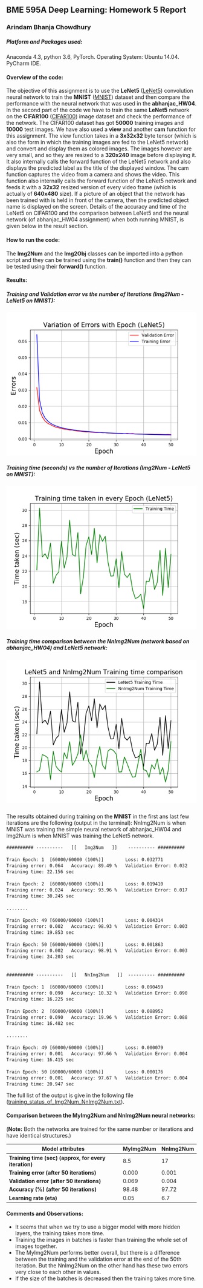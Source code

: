 
## BME 595A Deep Learning: Homework 5 Report

### Arindam Bhanja Chowdhury

##### Platform and Packages used:
Anaconda 4.3, python 3.6, PyTorch.
Operating System:   Ubuntu 14.04.
PyCharm IDE.

#### Overview of the code:
The objective of this assignment is to use the **LeNet5** ([LeNet5](http://yann.lecun.com/exdb/publis/pdf/lecun-01a.pdf)) convolution neural network to train the **MNIST** ([MNIST](http://yann.lecun.com/exdb/mnist/)) dataset and then compare the performance with the neural network that was used in the **abhanjac_HW04**. In the second part of the code we have to train the same **LeNet5** network on the **CIFAR100** ([CIFAR100](https://www.cs.toronto.edu/~kriz/cifar.html)) image dataset and check the performance of the network. The CIFAR100 dataset has got **50000** training images and **10000** test images. 
We have also used a **view** and another **cam** function for this assignment.
The view function takes in a **3x32x32** byte tensor (which is also the form in which the training images are fed to the LeNet5 network) and convert and display them as colored images. The images however are very small, and so they are resized to a **320x240** image before displaying it. It also internally calls the forward function of the LeNet5 network and also displays the predicted label as the title of the displayed window.
The cam function captures the video from a camera and shows the video. This function also internally calls the forward function of the LeNet5 network and feeds it with a **32x32** resized version of every video frame (which is actually of **640x480** size). If a picture of an object that the network has been trained with is held in front of the camera, then the predicted object name is displayed on the screen.
Details of the accuracy and time of the LeNet5 on CIFAR100 and the comparison between LeNet5 and the neural network (of abhanjac_HW04 assignment) when both running MNIST, is given below in the result section.

#### How to run the code:
The **Img2Num** and the **Img2Obj** classes can be imported into a python script and they can be trained using the **train()** function and then they can be tested using their **forward()** function.

#### Results:

##### Training and Validation error vs the number of Iterations (Img2Num - LeNet5 on MNIST):
![error_vs_iteration_Img2Num.png](https://github.com/abhanjac/BME-595A-Deep-Learning-Course/blob/master/abhanjac_HW05/error_vs_epoch_img2num.png)

##### Training time (seconds) vs the number of Iterations (Img2Num - LeNet5 on MNIST):
![training_time_vs_iteration_Img2Num.png](https://github.com/abhanjac/BME-595A-Deep-Learning-Course/blob/master/abhanjac_HW05/training_time_vs_epoch_img2num.png)

##### Training time comparison between the NnImg2Num (network based on abhanjac_HW04) and LeNet5 network:
![training_time_comparison_img2num_and_NnImg2Num.png](https://github.com/abhanjac/BME-595A-Deep-Learning-Course/blob/master/abhanjac_HW05/training_time_comparison_img2num_and_NnImg2Num.png)

##### 

The results obtained during training on the **MNIST** in the first ans last few iterations are the following (output in the terminal):
NnImg2Num is when MNIST was training the simple neural network of abhanjac_HW04 and Img2Num is when MNIST was training the LeNet5 network.

```
########## ---------- 	[[   Img2Num   ]]	 ---------- ########## 

Train Epoch: 1	[60000/60000 (100%)]		Loss: 0.032771
Training error: 0.064 	Accuracy: 89.49 % 	Validation Error: 0.032 	Training time: 22.156 sec

Train Epoch: 2	[60000/60000 (100%)]		Loss: 0.019410
Training error: 0.024 	Accuracy: 93.96 % 	Validation Error: 0.017 	Training time: 30.245 sec

........

Train Epoch: 49	[60000/60000 (100%)]		Loss: 0.004314
Training error: 0.002 	Accuracy: 98.93 % 	Validation Error: 0.003 	Training time: 19.853 sec

Train Epoch: 50	[60000/60000 (100%)]		Loss: 0.001863
Training error: 0.002 	Accuracy: 98.91 % 	Validation Error: 0.003 	Training time: 24.203 sec


########## ---------- 	[[   NnImg2Num   ]]	 ---------- ########## 

Train Epoch: 1	[60000/60000 (100%)]		Loss: 0.090459
Training error: 0.090 	Accuracy: 10.32 % 	Validation Error: 0.090 	Training time: 16.225 sec

Train Epoch: 2	[60000/60000 (100%)]		Loss: 0.088952
Training error: 0.090 	Accuracy: 19.96 % 	Validation Error: 0.088 	Training time: 16.482 sec

........

Train Epoch: 49	[60000/60000 (100%)]		Loss: 0.000079
Training error: 0.001 	Accuracy: 97.66 % 	Validation Error: 0.004 	Training time: 16.415 sec

Train Epoch: 50	[60000/60000 (100%)]		Loss: 0.000176
Training error: 0.001 	Accuracy: 97.67 % 	Validation Error: 0.004 	Training time: 20.947 sec

```

The full list of the output is give in the following file ([training_status_of_Img2Num_NnImg2Num.txt](https://github.com/abhanjac/BME-595A-Deep-Learning-Course/blob/master/abhanjac_HW05/training_status_of_img2num_NnImg2Num.txt)).

#### Comparison between the MyImg2Num and NnImg2Num neural networks:
(**Note:** Both the networks are trained for the same number or iterations and have identical structures.)

| Model attributes | MyImg2Num | NnImg2Num |
|---|---|---|
| **Training time (sec) (approx, for every iteration)** | 8.5 | 17 |
| **Training error (after 50 iterations)** | 0.000 | 0.001 |
| **Validation error (after 50 iterations)** | 0.069 | 0.004 |
| **Accuracy (%) (after 50 iterations)** | 98.48 | 97.72 |
| **Learning rate (eta)** | 0.05 | 6.7 |

#### Comments and Observations:
* It seems that when we try to use a bigger model with more hidden layers, the training takes more time.
* Training the images in batches is faster than training the whole set of images together.
* The MyImg2Num performs better overall, but there is a difference between the training and the validation error at the end of the 50th iteration. But the NnImg2Num on the other hand has these two errors very close to each other in values.
* If the size of the batches is decreased then the training takes more time.

